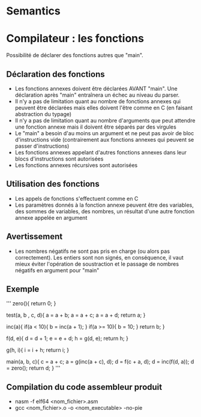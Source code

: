 # Semantics
# Compilateur : les fonctions

Possibilité de déclarer des fonctions autres que "main".

## Déclaration des fonctions

- Les fonctions annexes doivent être déclarées AVANT "main". Une déclaration après "main" entraînera un échec au niveau du parser.
- Il n'y a pas de limitation quant au nombre de fonctions annexes qui peuvent être déclarées mais elles doivent l'être comme en C (en faisant abstraction du typage)
- Il n'y a pas de limitation quant au nombre d'arguments que peut attendre une fonction annexe mais il doivent être séparés par des virgules
- Le "main" a besoin d'au moins un argument et ne peut pas avoir de bloc d'instructions vide (contrairement aux fonctions annexes qui peuvent se passer d'instructions)
- Les fonctions annexes appelant d'autres fonctions annexes dans leur blocs d'instructions sont autorisées
- Les fonctions annexes récursives sont autorisées

## Utilisation des fonctions

- Les appels de fonctions s'effectuent comme en C
- Les paramètres donnés à la fonction annexe peuvent être des variables, des sommes de variables, des nombres, un résultat d'une autre fonction annexe appelée en argument

## Avertissement

- Les nombres négatifs ne sont pas pris en charge (ou alors pas correctement). Les entiers sont non signés, en conséquence, il vaut mieux éviter l'opération de soustraction et le passage de nombres négatifs en argument pour "main"

## Exemple

'''
zero(){
    return 0;
}

test(a, b , c, d){
    a = a + b;
    a = a + c;
    a = a + d;
    return a;
}

inc(a){
    if(a < 10){
        b = inc(a + 1);
    }
    if(a >= 10){
        b = 10;
    }
    return b;
}

f(d, e){
    d = d + 1;
    e = e + d;
    h = g(d, e);
    return h;
}

g(h, i){
    i = i + h;
    return i;
}

main(a, b, c){
    c = a + c;
    a = g(inc(a + c), d);
    d = f(c + a, d);
    d = inc(f(d, a));
    d = zero();
    return d;
}
'''

## Compilation du code assembleur produit

- nasm -f elf64 <nom_fichier>.asm
- gcc <nom_fichier>.o -o <nom_executable> -no-pie
